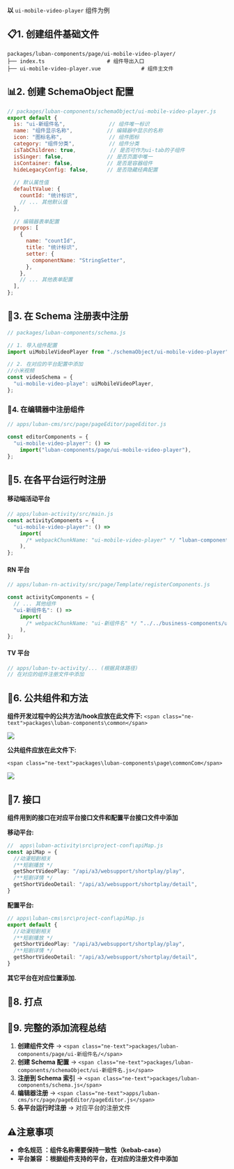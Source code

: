 **以** `ui-mobile-video-player` 组件为例

## 📋**1. 创建组件基础文件**

```plain
packages/luban-components/page/ui-mobile-video-player/
├── index.ts                    # 组件导出入口
├── ui-mobile-video-player.vue             # 组件主文件
```

## 📊**2. 创建 SchemaObject 配置**

```javascript
// packages/luban-components/schemaObject/ui-mobile-video-player.js
export default {
  is: "ui-新组件名",              // 组件唯一标识
  name: "组件显示名称",           // 编辑器中显示的名称
  icon: "图标名称",               // 组件图标
  category: "组件分类",           // 组件分类
  isTabChildren: true,           // 是否可作为ui-tab的子组件
  isSinger: false,              // 是否页面中唯一
  isContainer: false,           // 是否是容器组件
  hideLegacyConfig: false,      // 是否隐藏经典配置
  
  // 默认属性值
  defaultValue: {
    countId: "统计标识",
    // ... 其他默认值
  },
  
  // 编辑器表单配置
  props: [
    {
      name: "countId",
      title: "统计标识",
      setter: {
        componentName: "StringSetter",
      },
    },
    // ... 其他表单配置
  ],
};
```

## 🔗**3. 在 Schema 注册表中注册**

```javascript
// packages/luban-components/schema.js

// 1. 导入组件配置
import uiMobileVideoPlayer from "./schemaObject/ui-mobile-video-player";

// 2. 在对应的平台配置中添加
//小米视频
const videoSchema = {
  "ui-mobile-video-playe": uiMobileVideoPlayer,
};
```

### 🎨**4. 在编辑器中注册组件**

```javascript
// apps/luban-cms/src/page/pageEditor/pageEditor.js

const editorComponents = {
  "ui-mobile-video-player": () =>
    import("luban-components/page/ui-mobile-video-player"),
};
```

## 🚀**5. 在各平台运行时注册**

#### **移动端活动平台**

```javascript
// apps/luban-activity/src/main.js
const activityComponents = {
  "ui-mobile-video-player": () =>
    import(
      /* webpackChunkName: "ui-mobile-video-player" */ "luban-components/page/ui-mobile-video-player/ui-mobile-video-player"
    ),
};
```

#### **RN 平台**

```javascript
// apps/luban-rn-activity/src/page/Template/registerComponents.js

const activityComponents = {
  // ... 其他组件
  "ui-新组件名": () =>
    import(
      /* webpackChunkName: "ui-新组件名" */ "../../business-components/ui-新组件名"
    ),
};
```

#### **TV 平台**

```javascript
// apps/luban-tv-activity/... (根据具体路径)
// 在对应的组件注册文件中添加
```

## 📝**6. 公共组件和方法**

**组件开发过程中的公共方法/hook应放在此文件下:**
`<span class="ne-text">packages\luban-components\common</span>`

![](https://cdn.nlark.com/yuque/0/2025/png/34803287/1754542116955-d8c5a0e0-9e2f-42a2-ab45-a1bc950d592d.png)

**公共组件应放在此文件下:**

`<span class="ne-text">packages\luban-components\page\commonCom</span>`

![](https://cdn.nlark.com/yuque/0/2025/png/34803287/1754542136151-46c60246-a9db-4f46-905e-e38f6d7b6d51.png)

## 📝**7. 接口**

**组件用到的接口在对应平台接口文件和配置平台接口文件中添加**

**移动平台:**

```typescript
//  apps\luban-activity\src\project-conf\apiMap.js
const apiMap = {
  //动漫短剧相关
  /**短剧播放 */
  getShortVideoPlay: "/api/a3/websupport/shortplay/play",
  /**短剧详情 */
  getShortVideoDetail: "/api/a3/websupport/shortplay/detail",
}
```

**配置平台:**

```typescript
// apps\luban-cms\src\project-conf\apiMap.js
export default {
  //动漫短剧相关
  /**短剧播放 */
  getShortVideoPlay: "/api/a3/websupport/shortplay/play",
  /**短剧详情 */
  getShortVideoDetail: "/api/a3/websupport/shortplay/detail",
}
```

**其它平台在对应位置添加.**

## 📝**8. 打点**

## 📝9. 完整的添加流程总结

1. **创建组件文件** → `<span class="ne-text">packages/luban-components/page/ui-新组件名/</span>`
2. **创建 Schema 配置** → `<span class="ne-text">packages/luban-components/schemaObject/ui-新组件名.js</span>`
3. **注册到 Schema 索引** → `<span class="ne-text">packages/luban-components/schema.js</span>`
4. **编辑器注册** → `<span class="ne-text">apps/luban-cms/src/page/pageEditor/pageEditor.js</span>`
5. **各平台运行时注册** → 对应平台的注册文件

## ⚠️**注意事项**

* **命名规范** **：组件名称需要保持一致性（kebab-case）**
* **平台兼容** **：根据组件支持的平台，在对应的注册文件中添加**

